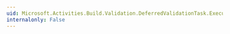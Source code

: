 ```yaml
---
uid: Microsoft.Activities.Build.Validation.DeferredValidationTask.Execute
internalonly: False
---
```


